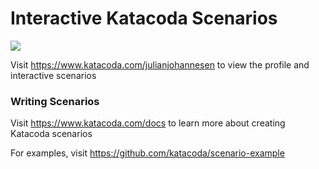 # Interactive Katacoda Scenarios

[![](http://shields.katacoda.com/katacoda/julianjohannesen/count.svg)](https://www.katacoda.com/julianjohannesen "Get your profile on Katacoda.com")

Visit https://www.katacoda.com/julianjohannesen to view the profile and interactive scenarios

### Writing Scenarios
Visit https://www.katacoda.com/docs to learn more about creating Katacoda scenarios

For examples, visit https://github.com/katacoda/scenario-example
